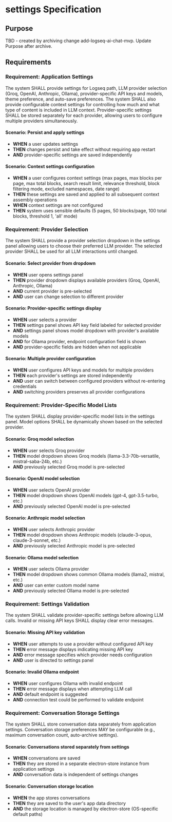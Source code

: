 # settings Specification

## Purpose
TBD - created by archiving change add-logseq-ai-chat-mvp. Update Purpose after archive.
## Requirements
### Requirement: Application Settings
The system SHALL provide settings for Logseq path, LLM provider selection (Groq, OpenAI, Anthropic, Ollama), provider-specific API keys and models, theme preference, and auto-save preferences. The system SHALL also provide configurable context settings for controlling how much and what type of content is included in LLM context. Provider-specific settings SHALL be stored separately for each provider, allowing users to configure multiple providers simultaneously.

#### Scenario: Persist and apply settings
- **WHEN** a user updates settings
- **THEN** changes persist and take effect without requiring app restart
- **AND** provider-specific settings are saved independently

#### Scenario: Context settings configuration
- **WHEN** a user configures context settings (max pages, max blocks per page, max total blocks, search result limit, relevance threshold, block filtering mode, excluded namespaces, date range)
- **THEN** these settings are saved and applied to all subsequent context assembly operations
- **WHEN** context settings are not configured
- **THEN** system uses sensible defaults (5 pages, 50 blocks/page, 100 total blocks, threshold 1, 'all' mode)

### Requirement: Provider Selection
The system SHALL provide a provider selection dropdown in the settings panel allowing users to choose their preferred LLM provider. The selected provider SHALL be used for all LLM interactions until changed.

#### Scenario: Select provider from dropdown
- **WHEN** user opens settings panel
- **THEN** provider dropdown displays available providers (Groq, OpenAI, Anthropic, Ollama)
- **AND** current provider is pre-selected
- **AND** user can change selection to different provider

#### Scenario: Provider-specific settings display
- **WHEN** user selects a provider
- **THEN** settings panel shows API key field labeled for selected provider
- **AND** settings panel shows model dropdown with provider's available models
- **AND** for Ollama provider, endpoint configuration field is shown
- **AND** provider-specific fields are hidden when not applicable

#### Scenario: Multiple provider configuration
- **WHEN** user configures API keys and models for multiple providers
- **THEN** each provider's settings are stored independently
- **AND** user can switch between configured providers without re-entering credentials
- **AND** switching providers preserves all provider configurations

### Requirement: Provider-Specific Model Lists
The system SHALL display provider-specific model lists in the settings panel. Model options SHALL be dynamically shown based on the selected provider.

#### Scenario: Groq model selection
- **WHEN** user selects Groq provider
- **THEN** model dropdown shows Groq models (llama-3.3-70b-versatile, mistral-saba-24b, etc.)
- **AND** previously selected Groq model is pre-selected

#### Scenario: OpenAI model selection
- **WHEN** user selects OpenAI provider
- **THEN** model dropdown shows OpenAI models (gpt-4, gpt-3.5-turbo, etc.)
- **AND** previously selected OpenAI model is pre-selected

#### Scenario: Anthropic model selection
- **WHEN** user selects Anthropic provider
- **THEN** model dropdown shows Anthropic models (claude-3-opus, claude-3-sonnet, etc.)
- **AND** previously selected Anthropic model is pre-selected

#### Scenario: Ollama model selection
- **WHEN** user selects Ollama provider
- **THEN** model dropdown shows common Ollama models (llama2, mistral, etc.)
- **AND** user can enter custom model name
- **AND** previously selected Ollama model is pre-selected

### Requirement: Settings Validation
The system SHALL validate provider-specific settings before allowing LLM calls. Invalid or missing API keys SHALL display clear error messages.

#### Scenario: Missing API key validation
- **WHEN** user attempts to use a provider without configured API key
- **THEN** error message displays indicating missing API key
- **AND** error message specifies which provider needs configuration
- **AND** user is directed to settings panel

#### Scenario: Invalid Ollama endpoint
- **WHEN** user configures Ollama with invalid endpoint
- **THEN** error message displays when attempting LLM call
- **AND** default endpoint is suggested
- **AND** connection test could be performed to validate endpoint

### Requirement: Conversation Storage Settings
The system SHALL store conversation data separately from application settings. Conversation storage preferences MAY be configurable (e.g., maximum conversation count, auto-archive settings).

#### Scenario: Conversations stored separately from settings
- **WHEN** conversations are saved
- **THEN** they are stored in a separate electron-store instance from application settings
- **AND** conversation data is independent of settings changes

#### Scenario: Conversation storage location
- **WHEN** the app stores conversations
- **THEN** they are saved to the user's app data directory
- **AND** the storage location is managed by electron-store (OS-specific default paths)

